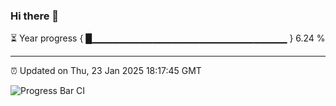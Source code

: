 ### Hi there 👋

⏳ Year progress { █▁▁▁▁▁▁▁▁▁▁▁▁▁▁▁▁▁▁▁▁▁▁▁▁▁▁▁▁▁ } 6.24 %

---

⏰ Updated on Thu, 23 Jan 2025 18:17:45 GMT

![Progress Bar CI](https://github.com/liununu/liununu/workflows/Progress%20Bar%20CI/badge.svg)
